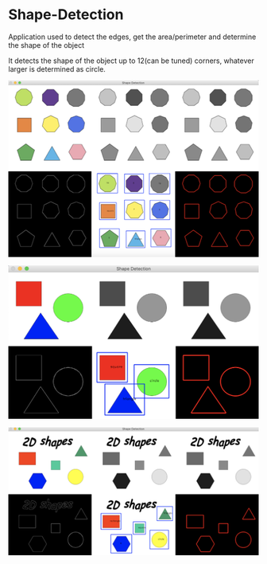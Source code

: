 # Shape-Detection
Application used to detect the edges, get the area/perimeter and determine the shape of the object

It detects the shape of the object up to 12(can be tuned) corners, whatever larger is determined as circle.

![scr1](/Resources/scr1.png)

![scr2](/Resources/scr2.png)

![scr3](/Resources/scr3.png)
